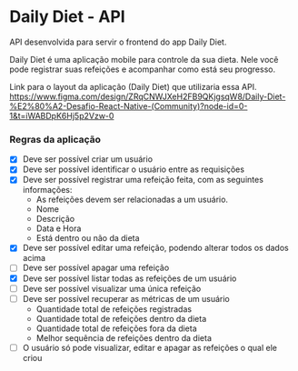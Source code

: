 # Daily Diet - API

API desenvolvida para servir o frontend do app Daily Diet.

Daily Diet é uma aplicação mobile para controle da sua dieta. Nele você pode registrar suas refeições e acompanhar como está seu progresso.

Link para o layout da aplicação (Daily Diet) que utilizaria essa API.
https://www.figma.com/design/ZRqCNWJXeH2FB9QKjgsqW8/Daily-Diet-%E2%80%A2-Desafio-React-Native-(Community)?node-id=0-1&t=iWABDpK6Hj5p2Vzw-0

### Regras da aplicação

- [x] Deve ser possível criar um usuário
- [x] Deve ser possível identificar o usuário entre as requisições
- [x] Deve ser possível registrar uma refeição feita, com as seguintes informações:
  - As refeições devem ser relacionadas a um usuário.
  - Nome
  - Descrição
  - Data e Hora
  - Está dentro ou não da dieta
- [x] Deve ser possível editar uma refeição, podendo alterar todos os dados acima
- [ ] Deve ser possível apagar uma refeição
- [x] Deve ser possível listar todas as refeições de um usuário
- [ ] Deve ser possível visualizar uma única refeição
- [ ] Deve ser possível recuperar as métricas de um usuário
  - Quantidade total de refeições registradas
  - Quantidade total de refeições dentro da dieta
  - Quantidade total de refeições fora da dieta
  - Melhor sequência de refeições dentro da dieta
- [ ] O usuário só pode visualizar, editar e apagar as refeições o qual ele criou

###
